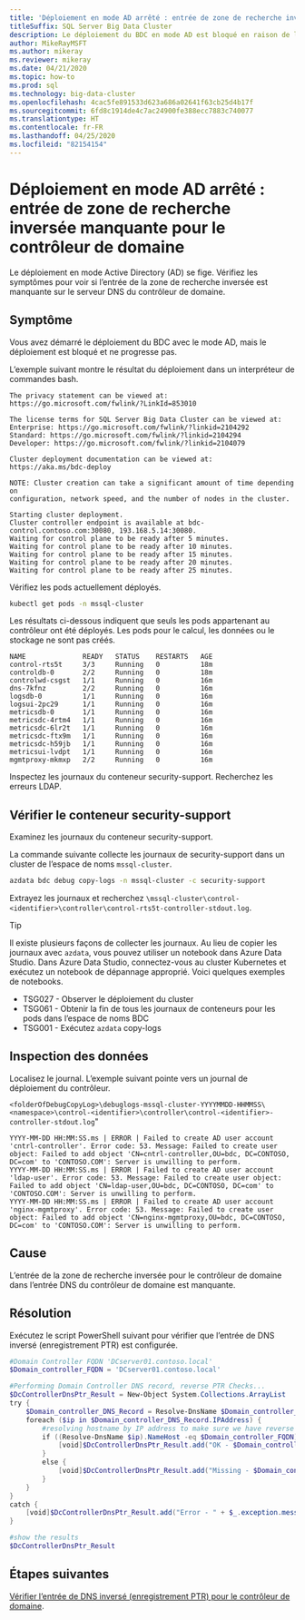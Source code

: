 ```yaml
---
title: 'Déploiement en mode AD arrêté : entrée de zone de recherche inversée manquante pour le contrôleur de domaine'
titleSuffix: SQL Server Big Data Cluster
description: Le déploiement du BDC en mode AD est bloqué en raison de l’absence d’une entrée de zone de recherche inversée pour le contrôleur de domaine dans le serveur DNS du contrôleur de domaine.
author: MikeRayMSFT
ms.author: mikeray
ms.reviewer: mikeray
ms.date: 04/21/2020
ms.topic: how-to
ms.prod: sql
ms.technology: big-data-cluster
ms.openlocfilehash: 4cac5fe891533d623a686a02641f63cb25d4b17f
ms.sourcegitcommit: 6fd8c1914de4c7ac24900fe388ecc7883c740077
ms.translationtype: HT
ms.contentlocale: fr-FR
ms.lasthandoff: 04/25/2020
ms.locfileid: "82154154"
---
```

# <a name="ad-mode-deployment-stopped---missing-reverse-lookup-zone-entry-for-dc"></a>Déploiement en mode AD arrêté : entrée de zone de recherche inversée manquante pour le contrôleur de domaine

Le déploiement en mode Active Directory (AD) se fige. Vérifiez les symptômes pour voir si l’entrée de la zone de recherche inversée est manquante sur le serveur DNS du contrôleur de domaine. 

## <a name="symptom"></a>Symptôme

Vous avez démarré le déploiement du BDC avec le mode AD, mais le déploiement est bloqué et ne progresse pas.

L’exemple suivant montre le résultat du déploiement dans un interpréteur de commandes bash.

```
The privacy statement can be viewed at:
https://go.microsoft.com/fwlink/?LinkId=853010
 
The license terms for SQL Server Big Data Cluster can be viewed at:
Enterprise: https://go.microsoft.com/fwlink/?linkid=2104292
Standard: https://go.microsoft.com/fwlink/?linkid=2104294
Developer: https://go.microsoft.com/fwlink/?linkid=2104079
 
Cluster deployment documentation can be viewed at:
https://aka.ms/bdc-deploy
 
NOTE: Cluster creation can take a significant amount of time depending on
configuration, network speed, and the number of nodes in the cluster.
 
Starting cluster deployment.
Cluster controller endpoint is available at bdc-control.contoso.com:30080, 193.168.5.14:30080.
Waiting for control plane to be ready after 5 minutes.
Waiting for control plane to be ready after 10 minutes.
Waiting for control plane to be ready after 15 minutes.
Waiting for control plane to be ready after 20 minutes.
Waiting for control plane to be ready after 25 minutes.
```

Vérifiez les pods actuellement déployés.

```bash
kubectl get pods -n mssql-cluster
```

Les résultats ci-dessous indiquent que seuls les pods appartenant au contrôleur ont été déployés. Les pods pour le calcul, les données ou le stockage ne sont pas créés.

```
NAME              READY   STATUS    RESTARTS   AGE
control-rts5t     3/3     Running   0          18m
controldb-0       2/2     Running   0          18m
controlwd-csgst   1/1     Running   0          16m
dns-7kfnz         2/2     Running   0          16m
logsdb-0          1/1     Running   0          16m
logsui-2pc29      1/1     Running   0          16m
metricsdb-0       1/1     Running   0          16m
metricsdc-4rtm4   1/1     Running   0          16m
metricsdc-6lr2t   1/1     Running   0          16m
metricsdc-ftx9m   1/1     Running   0          16m
metricsdc-h59jb   1/1     Running   0          16m
metricsui-lvdpt   1/1     Running   0          16m
mgmtproxy-mkmxp   2/2     Running   0          16m
```

Inspectez les journaux du conteneur security-support. Recherchez les erreurs LDAP. 

## <a name="check-security-support-container"></a>Vérifier le conteneur security-support 

Examinez les journaux du conteneur security-support.

La commande suivante collecte les journaux de security-support dans un cluster de l’espace de noms `mssql-cluster`.

```bash
azdata bdc debug copy-logs -n mssql-cluster -c security-support
```

Extrayez les journaux et recherchez `\mssql-cluster\control-<identifier>\controller\control-rts5t-controller-stdout.log`.

> [!TIP]
> Il existe plusieurs façons de collecter les journaux. Au lieu de copier les journaux avec `azdata`, vous pouvez utiliser un notebook dans Azure Data Studio.
> Dans Azure Data Studio, connectez-vous au cluster Kubernetes et exécutez un notebook de dépannage approprié. Voici quelques exemples de notebooks.
>
> - TSG027 - Observer le déploiement du cluster
> - TSG061 - Obtenir la fin de tous les journaux de conteneurs pour les pods dans l’espace de noms BDC
> - TSG001 - Exécutez `azdata` copy-logs
>

## <a name="inspect-the-logs"></a>Inspection des données

Localisez le journal. L’exemple suivant pointe vers un journal de déploiement du contrôleur. 

`<folderOfDebugCopyLog>\debuglogs-mssql-cluster-YYYYMMDD-HHMMSS\<namespace>\control-<identifier>\controller\control-<identifier>-controller-stdout.log`"

```
YYYY-MM-DD HH:MM:SS.ms | ERROR | Failed to create AD user account 'cntrl-controller'. Error code: 53. Message: Failed to create user object: Failed to add object 'CN=cntrl-controller,OU=bdc, DC=CONTOSO, DC=com' to 'CONTOSO.COM': Server is unwilling to perform. 
YYYY-MM-DD HH:MM:SS.ms | ERROR | Failed to create AD user account 'ldap-user'. Error code: 53. Message: Failed to create user object: Failed to add object 'CN=ldap-user,OU=bdc, DC=CONTOSO, DC=com' to 'CONTOSO.COM': Server is unwilling to perform. 
YYYY-MM-DD HH:MM:SS.ms | ERROR | Failed to create AD user account 'nginx-mgmtproxy'. Error code: 53. Message: Failed to create user object: Failed to add object 'CN=nginx-mgmtproxy,OU=bdc, DC=CONTOSO, DC=com' to 'CONTOSO.COM': Server is unwilling to perform. 
```

## <a name="cause"></a>Cause

L’entrée de la zone de recherche inversée pour le contrôleur de domaine dans l’entrée DNS du contrôleur de domaine est manquante. 

## <a name="resolution"></a>Résolution

Exécutez le script PowerShell suivant pour vérifier que l’entrée de DNS inversé (enregistrement PTR) est configurée.

```powershell
#Domain Controller FQDN 'DCserver01.contoso.local'
$Domain_controller_FQDN = 'DCserver01.contoso.local'

#Performing Domain Controller DNS record, reverse PTR Checks...
$DcControllerDnsPtr_Result = New-Object System.Collections.ArrayList
try {
    $Domain_controller_DNS_Record = Resolve-DnsName $Domain_controller_FQDN -Type A -Server $Domain_DNS_IP_address -ErrorAction Stop
    foreach ($ip in $Domain_controller_DNS_Record.IPAddress) {
        #resolving hostname by IP address to make sure we have reverse PTR record 
        if ((Resolve-DnsName $ip).NameHost -eq $Domain_controller_FQDN) {
            [void]$DcControllerDnsPtr_Result.add("OK - $Domain_controller_FQDN has an A record with an IP $ip, Reverse PTR record is in place") 
        }
        else {
            [void]$DcControllerDnsPtr_Result.add("Missing - $Domain_controller_FQDN has an A record with an IP $ip, But no reverse PTR record was found for the host")
        }
    }
}
catch {
    [void]$DcControllerDnsPtr_Result.add("Error - " + $_.exception.message)
}

#show the results 
$DcControllerDnsPtr_Result
```

## <a name="next-steps"></a>Étapes suivantes

[Vérifier l’entrée de DNS inversé (enregistrement PTR) pour le contrôleur de domaine](deploy-active-directory.md#verify-reverse-dns-entry-for-domain-controller).
